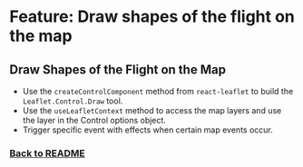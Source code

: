 # Feature: Draw shapes of the flight on the map

## Draw Shapes of the Flight on the Map

- Use the `createControlComponent` method from `react-leaflet` to build the `Leaflet.Control.Draw` tool.
- Use the `useLeafletContext` method to access the map layers and use the layer in the Control options object.
- Trigger specific event with effects when certain map events occur.

### [Back to README](../README.md#features)

